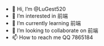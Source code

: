 - 👋 Hi, I’m @LuGest520
- 👀 I’m interested in 前端
- 🌱 I’m currently learning 前端
- 💞️ I’m looking to collaborate on 前端
- 📫 How to reach me QQ 7865184
<!---
LuGest520/LuGest520 is a ✨ special ✨ repository because its `README.md` (this file) appears on your GitHub profile.
You can click the Preview link to take a look at your changes.
--->
